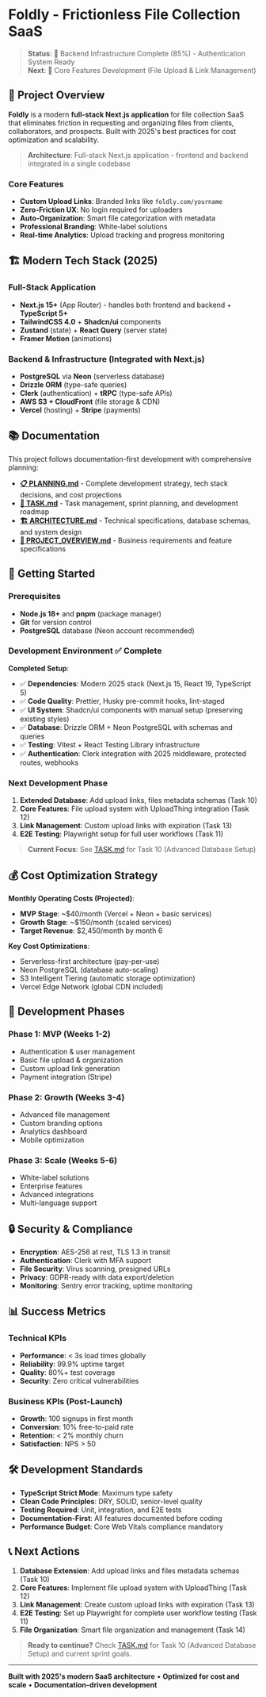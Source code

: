 # Foldly - Frictionless File Collection SaaS

> **Status**: 🚀 Backend Infrastructure Complete (85%) - Authentication System Ready  
> **Next**: 📁 Core Features Development (File Upload & Link Management)

## 🎯 Project Overview

**Foldly** is a modern **full-stack Next.js application** for file collection SaaS that eliminates friction in requesting and organizing files from clients, collaborators, and prospects. Built with 2025's best practices for cost optimization and scalability.

> **Architecture**: Full-stack Next.js application - frontend and backend integrated in a single codebase

### Core Features

- **Custom Upload Links**: Branded links like `foldly.com/yourname`
- **Zero-Friction UX**: No login required for uploaders
- **Auto-Organization**: Smart file categorization with metadata
- **Professional Branding**: White-label solutions
- **Real-time Analytics**: Upload tracking and progress monitoring

## 🏗️ Modern Tech Stack (2025)

### Full-Stack Application

- **Next.js 15+** (App Router) - handles both frontend and backend + **TypeScript 5+**
- **TailwindCSS 4.0** + **Shadcn/ui** components
- **Zustand** (state) + **React Query** (server state)
- **Framer Motion** (animations)

### Backend & Infrastructure (Integrated with Next.js)

- **PostgreSQL** via **Neon** (serverless database)
- **Drizzle ORM** (type-safe queries)
- **Clerk** (authentication) + **tRPC** (type-safe APIs)
- **AWS S3 + CloudFront** (file storage & CDN)
- **Vercel** (hosting) + **Stripe** (payments)

## 📚 Documentation

This project follows documentation-first development with comprehensive planning:

- **[📋 PLANNING.md](docs/PLANNING.md)** - Complete development strategy, tech stack decisions, and cost projections
- **[📝 TASK.md](docs/TASK.md)** - Task management, sprint planning, and development roadmap
- **[🏗️ ARCHITECTURE.md](docs/ARCHITECTURE.md)** - Technical specifications, database schemas, and system design
- **[📖 PROJECT_OVERVIEW.md](docs/project_overview.md)** - Business requirements and feature specifications

## 🚀 Getting Started

### Prerequisites

- **Node.js 18+** and **pnpm** (package manager)
- **Git** for version control
- **PostgreSQL** database (Neon account recommended)

### Development Environment ✅ Complete

**Completed Setup**:

- ✅ **Dependencies**: Modern 2025 stack (Next.js 15, React 19, TypeScript 5)
- ✅ **Code Quality**: Prettier, Husky pre-commit hooks, lint-staged
- ✅ **UI System**: Shadcn/ui components with manual setup (preserving existing styles)
- ✅ **Database**: Drizzle ORM + Neon PostgreSQL with schemas and queries
- ✅ **Testing**: Vitest + React Testing Library infrastructure
- ✅ **Authentication**: Clerk integration with 2025 middleware, protected routes, webhooks

### Next Development Phase

1. **Extended Database**: Add upload links, files metadata schemas (Task 10)
2. **Core Features**: File upload system with UploadThing integration (Task 12)
3. **Link Management**: Custom upload links with expiration (Task 13)
4. **E2E Testing**: Playwright setup for full user workflows (Task 11)

> **Current Focus**: See [TASK.md](docs/TASK.md) for Task 10 (Advanced Database Setup)

## 💰 Cost Optimization Strategy

**Monthly Operating Costs (Projected)**:

- **MVP Stage**: ~$40/month (Vercel + Neon + basic services)
- **Growth Stage**: ~$150/month (scaled services)
- **Target Revenue**: $2,450/month by month 6

**Key Cost Optimizations**:

- Serverless-first architecture (pay-per-use)
- Neon PostgreSQL (database auto-scaling)
- S3 Intelligent Tiering (automatic storage optimization)
- Vercel Edge Network (global CDN included)

## 🎯 Development Phases

### Phase 1: MVP (Weeks 1-2)

- Authentication & user management
- Basic file upload & organization
- Custom upload link generation
- Payment integration (Stripe)

### Phase 2: Growth (Weeks 3-4)

- Advanced file management
- Custom branding options
- Analytics dashboard
- Mobile optimization

### Phase 3: Scale (Weeks 5-6)

- White-label solutions
- Enterprise features
- Advanced integrations
- Multi-language support

## 🔒 Security & Compliance

- **Encryption**: AES-256 at rest, TLS 1.3 in transit
- **Authentication**: Clerk with MFA support
- **File Security**: Virus scanning, presigned URLs
- **Privacy**: GDPR-ready with data export/deletion
- **Monitoring**: Sentry error tracking, uptime monitoring

## 📊 Success Metrics

### Technical KPIs

- **Performance**: < 3s load times globally
- **Reliability**: 99.9% uptime target
- **Quality**: 80%+ test coverage
- **Security**: Zero critical vulnerabilities

### Business KPIs (Post-Launch)

- **Growth**: 100 signups in first month
- **Conversion**: 10% free-to-paid rate
- **Retention**: < 2% monthly churn
- **Satisfaction**: NPS > 50

## 🛠️ Development Standards

- **TypeScript Strict Mode**: Maximum type safety
- **Clean Code Principles**: DRY, SOLID, senior-level quality
- **Testing Required**: Unit, integration, and E2E tests
- **Documentation-First**: All features documented before coding
- **Performance Budget**: Core Web Vitals compliance mandatory

## 📞 Next Actions

1. **Database Extension**: Add upload links and files metadata schemas (Task 10)
2. **Core Features**: Implement file upload system with UploadThing (Task 12)
3. **Link Management**: Create custom upload links with expiration (Task 13)
4. **E2E Testing**: Set up Playwright for complete user workflow testing (Task 11)
5. **File Organization**: Smart file organization and management (Task 14)

> **Ready to continue?** Check [TASK.md](docs/TASK.md) for Task 10 (Advanced Database Setup) and current sprint goals.

---

**Built with 2025's modern SaaS architecture** • **Optimized for cost and scale** • **Documentation-driven development**
